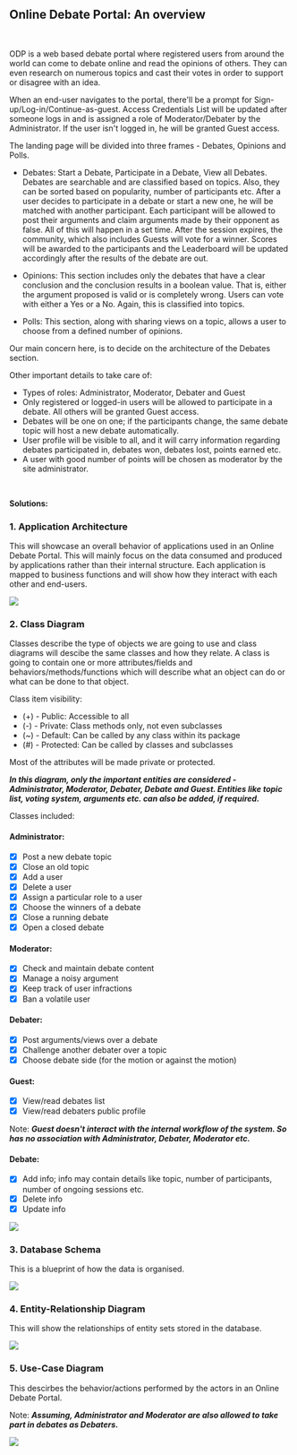 ## Online Debate Portal:  An overview
<br />

ODP is a web based debate portal where registered users from around the world can come to debate online and read the opinions of others. They can even research on numerous topics and cast their votes in order to support or disagree with an idea.

When an end-user navigates to the portal, there'll be a prompt for Sign-up/Log-in/Continue-as-guest. Access Credentials List will be updated after someone logs in and is assigned a role of Moderator/Debater by the Administrator. If the user isn't logged in, he will be granted Guest access.

The landing page will be divided into three frames - Debates, Opinions and Polls. 

- Debates: Start a Debate, Participate in a Debate, View all Debates. Debates are searchable and are classified based on topics. Also, they can be sorted based on popularity, number of participants etc. After a user decides to participate in a debate or start a new one, he will be matched with another participant. Each participant will be allowed to post their arguments and claim arguments made by their opponent as false. All of this will happen in a set time. After the session expires, the community, which also includes Guests will vote for a winner. Scores will be awarded to the participants and the Leaderboard will be updated accordingly after the results of the debate are out.

- Opinions: This section includes only the debates that have a clear conclusion and the conclusion results in a boolean value. That is, either the argument proposed is valid or is completely wrong. Users can vote with either a Yes or a No. Again, this is classified into topics.

- Polls: This section, along with sharing views on a topic, allows a user to choose from a defined number of opinions.

Our main concern here, is to decide on the architecture of the Debates section.

Other important details to take care of:

- Types of roles: Administrator, Moderator, Debater and Guest
- Only registered or logged-in users will be allowed to participate in a debate. All others will be granted Guest access.
- Debates will be one on one; if the participants change, the same debate topic will host a new debate automatically.
- User profile will be visible to all, and it will carry information regarding debates participated in, debates won, debates lost, points earned etc.
- A user with good number of points will be chosen as moderator by the site administrator.

<br />

<b>Solutions:</b>

### 1. Application Architecture

This will showcase an overall behavior of applications used in an Online Debate Portal. This will mainly focus on the data consumed and produced by applications rather than their internal structure. Each application is mapped to business functions and will show how they interact with each other and end-users.

![](https://github.com/manankalra/upes-assignments/blob/master/MananKalra/Round2/images/ApplicationArchitecture.png)

### 2. Class Diagram

Classes describe the type of objects we are going to use and class diagrams will descibe the same classes and how they relate. A class is going to contain one or more attributes/fields and behaviors/methods/functions which will describe what an object can
do or what can be done to that object.

Class item visibility:

- (+) - Public: Accessible to all
- (-) - Private: Class methods only, not even subclasses
- (~) - Default: Can be called by any class within its package
- (#) - Protected: Can be called by classes and subclasses

Most of the attributes will be made private or protected. 

***In this diagram, only the important entities are considered - Administrator, Moderator, Debater, Debate and Guest. Entities like topic list, voting system, arguments etc. can also be added, if required.***

Classes included:

#### Administrator: 

- [x] Post a new debate topic
- [x] Close an old topic
- [x] Add a user
- [x] Delete a user
- [x] Assign a particular role to a user
- [x] Choose the winners of a debate
- [x] Close a running debate
- [x] Open a closed debate

#### Moderator: 

- [x] Check and maintain debate content
- [x] Manage a noisy argument
- [x] Keep track of user infractions 
- [x] Ban a volatile user

#### Debater:

- [x] Post arguments/views over a debate
- [x] Challenge another debater over a topic
- [x] Choose debate side (for the motion or against the motion)

#### Guest: 

- [x] View/read debates list
- [x] View/read debaters public profile

Note: ***Guest doesn't interact with the internal workflow of the system. So has no association with Administrator, Debater, Moderator etc.***

#### Debate:

- [x] Add info; info may contain details like topic, number of participants, number of ongoing sessions etc.
- [x] Delete info
- [x] Update info

![](https://github.com/manankalra/upes-assignments/blob/master/MananKalra/Round2/images/ClassDiagram.png)

### 3. Database Schema

This is a blueprint of how the data is organised.

![](https://github.com/manankalra/upes-assignments/blob/master/MananKalra/Round2/images/DatabaseSchema.png)

### 4. Entity-Relationship Diagram

This will show the relationships of entity sets stored in the database.

![](https://github.com/manankalra/upes-assignments/blob/master/MananKalra/Round2/images/Entity-RelationshipDiagram.png)

### 5. Use-Case Diagram

This descirbes the behavior/actions performed by the actors in an Online Debate Portal.

Note: ***Assuming, Administrator and Moderator are also allowed to take part in debates as Debaters.***

![](https://github.com/manankalra/upes-assignments/blob/master/MananKalra/Round2/images/Use-CaseDiagram.png)

